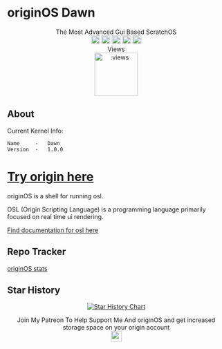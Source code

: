 # originOS Dawn

<p align="center">
The Most Advanced Gui Based ScratchOS<br>
<a href="https://discord.gg/HNycesXRy5"><img src="https://discordapp.com/api/guilds/1147362734300725298/widget.png?style=shield" height="20"></a>
<img src="https://github.com/Mistium/Origin-OS/assets/92952823/eb34c493-a76d-460c-88f0-7d18d3908eb3" height="20" alt="This OS is a webOS">
<img src="https://github.com/Mistium/Origin-OS/assets/92952823/87b4b8b8-5da3-4471-ab5d-2eaf82756538" height="20" alt="This OS supports OSL2">
<a href="https://github.com/Mistium/Origin-OS/issues"><img src="https://github.com/Mistium/Origin-OS/assets/92952823/2ef7d0f9-184d-408d-ada4-8cf58f522feb" height="20"></a>
<a target="_blank" href="https://raw.githack.com/Mistium/Origin-OS/main/originOS.html"></a><a href="https://www.patreon.com/user/membership?u=51594743"><img src="https://github.com/Mistium/Origin-OS/assets/92952823/42c8fd7f-fdf8-4731-812f-a45f7797d70b" height="20"></a>
<br>Views<br>
<img src="https://count.getloli.com/@mistium-origin?name=mistium-origin&theme=sketch-1&padding=7&offset=0&align=top&scale=1&pixelated=1&darkmode=auto" alt=":views" height="100"/>
</p>

## About

Current Kernel Info:
```
Name     -   Dawn
Version  -   1.0.0
```

# [Try origin here](https://launcher.mistium.com)


originOS is a shell for running osl.

OSL (Origin Scripting Language) is a programming language primarily focused on real time ui rendering.

[Find documentation for osl here](https://github.com/Mistium/Origin-OS/wiki/Origin-Scripting-Language)

## Repo Tracker

[originOS stats](https://repo-tracker.com/r/gh/Mistium/Origin-OS)

## Star History

<p align="center">
<a href="https://star-history.com/#Mistium/Origin-OS&Timeline">
 <picture>
   <source media="(prefers-color-scheme: dark)" srcset="https://api.star-history.com/svg?repos=Mistium/Origin-OS&type=Timeline&theme=dark" />
   <source media="(prefers-color-scheme: light)" srcset="https://api.star-history.com/svg?repos=Mistium/Origin-OS&type=Timeline" />
   <img alt="Star History Chart" src="https://api.star-history.com/svg?repos=Mistium/Origin-OS&type=Timeline" />
 </picture>
</a>
</p>

<p align="center">
Join My Patreon To Help Support Me And originOS and get increased storage space on your origin account<br>
<a href="https://www.patreon.com/user/membership?u=51594743"><img src="https://github.com/Mistium/Origin-OS/assets/92952823/42c8fd7f-fdf8-4731-812f-a45f7797d70b" height="25"></a>
</p>
